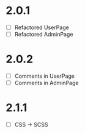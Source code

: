 # 2.0.1
- [ ] Refactored UserPage
- [ ] Refactored AdminPage

# 2.0.2
- [ ] Comments in UserPage
- [ ] Comments in AdminPage

# 2.1.1
- [ ] CSS -> SCSS